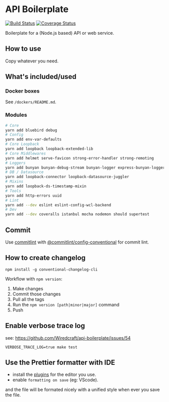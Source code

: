 # API Boilerplate

[![Build Status](https://travis-ci.org/Wiredcraft/api-boilerplate.svg?branch=master)](https://travis-ci.org/Wiredcraft/api-boilerplate) [![Coverage Status](https://coveralls.io/repos/github/Wiredcraft/api-boilerplate/badge.svg?branch=master)](https://coveralls.io/github/Wiredcraft/api-boilerplate?branch=master)

Boilerplate for a (Node.js based) API or web service.

## How to use

Copy whatever you need.

## What's included/used

### Docker boxes

See `/dockers/README.md`.

### Modules

```bash
# Core
yarn add bluebird debug
# Config
yarn add env-var-defaults
# Core Loopback
yarn add loopback loopback-extended-lib
# Core Middlewares
yarn add helmet serve-favicon strong-error-handler strong-remoting
# Loggers
yarn add bunyan bunyan-debug-stream bunyan-logger express-bunyan-logger syslog-bunyan-logger
# DB / Datasource
yarn add loopback-connector loopback-datasource-juggler
# Mixins
yarn add loopback-ds-timestamp-mixin
# Tools
yarn add http-errors uuid
# Lint
yarn add --dev eslint eslint-config-wcl-backend
# Dev
yarn add --dev coveralls istanbul mocha nodemon should supertest
```

## Commit

Use [commitlint](https://github.com/marionebl/commitlint) with [@commitlint/config-conventional](https://github.com/marionebl/commitlint/blob/master/@commitlint/config-conventional/index.js)
for commit lint.

## How to create changelog

```
npm install -g conventional-changelog-cli
```

Workflow with `npm version`:

1. Make changes
2. Commit those changes
3. Pull all the tags
4. Run the `npm version [path|minor|major]` command
5. Push

## Enable verbose trace log

see: https://github.com/Wiredcraft/api-boilerplate/issues/54

```
VERBOSE_TRACE_LOG=true make test
```

## Use the Prettier formatter with IDE

- install the [plugins](https://prettier.io/docs/en/editors.html) for the editor you use.
- enable `formatting on save` (eg: VScode).

and the file will be formated nicely with a unified style when ever you save the file.
